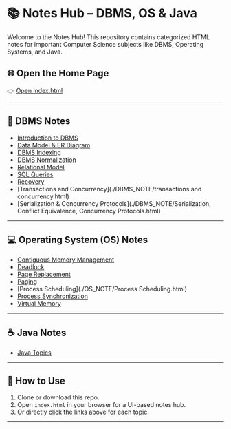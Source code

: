 # 📚 Notes Hub – DBMS, OS & Java

Welcome to the Notes Hub! This repository contains categorized HTML notes for important Computer Science subjects like DBMS, Operating Systems, and Java.

## 🌐 Open the Home Page

👉 [Open index.html](./index.html)

---

## 📘 DBMS Notes

- [Introduction to DBMS](./DBMS_NOTE/introduction_to_dbms.html)
- [Data Model & ER Diagram](./DBMS_NOTE/Data_Model_ER_Diagram.html)
- [DBMS Indexing](./DBMS_NOTE/DBMS_Indexing.html)
- [DBMS Normalization](./DBMS_NOTE/DBMS_Normalization.html)
- [Relational Model](./DBMS_NOTE/Relational_Model.html)
- [SQL Queries](./DBMS_NOTE/SQL_QUERY.html)
- [Recovery](./DBMS_NOTE/recovery.html)
- [Transactions and Concurrency](./DBMS_NOTE/transactions and concurrency.html)
- [Serialization & Concurrency Protocols](./DBMS_NOTE/Serialization, Conflict Equivalence, Concurrency Protocols.html)

---

## 💻 Operating System (OS) Notes

- [Contiguous Memory Management](./OS_NOTE/contigous_memory_management.html)
- [Deadlock](./OS_NOTE/deadlock.html)
- [Page Replacement](./OS_NOTE/page_replacement.html)
- [Paging](./OS_NOTE/Paging.html)
- [Process Scheduling](./OS_NOTE/Process Scheduling.html)
- [Process Synchronization](./OS_NOTE/Process_Synchronization.html)
- [Virtual Memory](./OS_NOTE/Virtual_memory.html)

---

## ☕ Java Notes

- [Java Topics](./java/Java_topics.html)

---

## 🧭 How to Use

1. Clone or download this repo.
2. Open `index.html` in your browser for a UI-based notes hub.
3. Or directly click the links above for each topic.

---
